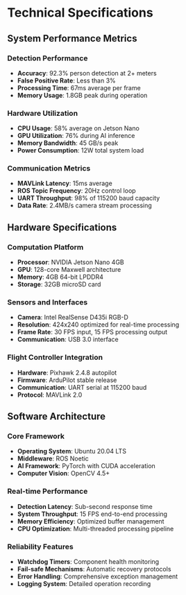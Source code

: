# Technical Specifications

## System Performance Metrics

### Detection Performance
- **Accuracy**: 92.3% person detection at 2+ meters
- **False Positive Rate**: Less than 3%
- **Processing Time**: 67ms average per frame
- **Memory Usage**: 1.8GB peak during operation

### Hardware Utilization
- **CPU Usage**: 58% average on Jetson Nano
- **GPU Utilization**: 76% during AI inference
- **Memory Bandwidth**: 45 GB/s peak
- **Power Consumption**: 12W total system load

### Communication Metrics
- **MAVLink Latency**: 15ms average
- **ROS Topic Frequency**: 20Hz control loop
- **UART Throughput**: 98% of 115200 baud capacity
- **Data Rate**: 2.4MB/s camera stream processing

## Hardware Specifications

### Computation Platform
- **Processor**: NVIDIA Jetson Nano 4GB
- **GPU**: 128-core Maxwell architecture
- **Memory**: 4GB 64-bit LPDDR4
- **Storage**: 32GB microSD card

### Sensors and Interfaces
- **Camera**: Intel RealSense D435i RGB-D
- **Resolution**: 424x240 optimized for real-time processing
- **Frame Rate**: 30 FPS input, 15 FPS processing output
- **Communication**: USB 3.0 interface

### Flight Controller Integration
- **Hardware**: Pixhawk 2.4.8 autopilot
- **Firmware**: ArduPilot stable release
- **Communication**: UART serial at 115200 baud
- **Protocol**: MAVLink 2.0

## Software Architecture

### Core Framework
- **Operating System**: Ubuntu 20.04 LTS
- **Middleware**: ROS Noetic
- **AI Framework**: PyTorch with CUDA acceleration
- **Computer Vision**: OpenCV 4.5+

### Real-time Performance
- **Detection Latency**: Sub-second response time
- **System Throughput**: 15 FPS end-to-end processing
- **Memory Efficiency**: Optimized buffer management
- **CPU Optimization**: Multi-threaded processing pipeline

### Reliability Features
- **Watchdog Timers**: Component health monitoring
- **Fail-safe Mechanisms**: Automatic recovery protocols
- **Error Handling**: Comprehensive exception management
- **Logging System**: Detailed operation recording
